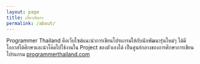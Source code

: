 ```yaml
---
layout: page
title: เกี่ยวกับเรา
permalink: /about/
---
```


Programmer Thailand คือเว็บไซต์แนะนำการเขียนโปรแกรมให้กับนักพัฒนารุ่นใหม่ๆ ได้มีโอกาสได้ศึกษาและนำโค๊ดไปใช้งานใน Project ของตัวเองได้ เป็นศูนย์กลางของการศึกษาการเขียนโปรแกรม
 [programmerthailand.com](https://programmerthailand.com/)
